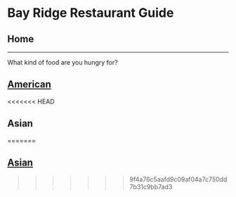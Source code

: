 # Bay Ridge Restaurant Guide
## Home
---
What kind of food are you hungry for?
## [American](american/american.md)
<<<<<<< HEAD
## Asian
=======
## [Asian](asian.md)
>>>>>>> 9f4a76c5aafd9c09af04a7c750dd7b31c9bb7ad3
